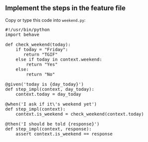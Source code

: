 ## Implement the steps in the feature file

Copy or type this code into `weekend.py`:

<pre class="file" data-filename="weekend.py" data-target="replace">
#!/usr/bin/python
import behave

def check_weekend(today):
    if today = "Friday":
       return "TGIF"
    else if today in context.weekend:
        return "Yes"
    else:
        return "No"

@given('today is {day_today}')
def step_impl(context, day_today):
    context.today = day_today

@when('I ask if it\'s weekend yet')
def step_impl(context):
    context.is_weekend = check_weekend(context.today)
    
@then('I should be told {response}')
def step_impl(context, response):
    assert context.is_weekend == response

</pre>

